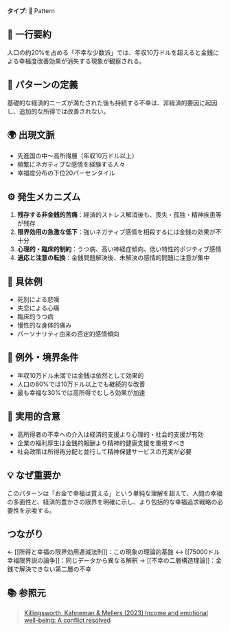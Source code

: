 **タイプ**: 🧩 Pattern

## 📝 一行要約
人口の約20%を占める「不幸な少数派」では、年収10万ドルを超えると金銭による幸福度改善効果が消失する現象が観察される。

## 🎯 パターンの定義
基礎的な経済的ニーズが満たされた後も持続する不幸は、非経済的要因に起因し、追加的な所得では改善されない。

## 🌍 出現文脈
- 先進国の中～高所得層（年収10万ドル以上）
- 頻繁にネガティブな感情を経験する人々
- 幸福度分布の下位20パーセンタイル

## ⚙️ 発生メカニズム
1. **残存する非金銭的苦痛**：経済的ストレス解消後も、喪失・孤独・精神疾患等が残存
2. **限界効用の急激な低下**：強いネガティブ感情を相殺するには金銭の効果が不十分
3. **心理的・臨床的制約**：うつ病、高い神経症傾向、低い特性的ポジティブ感情
4. **適応と注意の転換**：金銭問題解決後、未解決の感情的問題に注意が集中

## 📝 具体例
- 死別による悲嘆
- 失恋による心痛
- 臨床的うつ病
- 慢性的な身体的痛み
- パーソナリティ由来の否定的感情傾向

## 🚫 例外・境界条件
- 年収10万ドル未満では金銭は依然として効果的
- 人口の80%では10万ドル以上でも継続的な改善
- 最も幸福な30%では高所得でむしろ効果が加速

## 🎯 実用的含意
- 高所得者の不幸への介入は経済的支援より心理的・社会的支援が有効
- 企業の福利厚生は金銭的報酬より精神的健康支援を重視すべき
- 社会政策は所得再分配と並行して精神保健サービスの充実が必要

## 💡 なぜ重要か
このパターンは「お金で幸福は買える」という単純な理解を超えて、人間の幸福の多面性と、経済的豊かさの限界を明確に示し、より包括的な幸福追求戦略の必要性を示唆する。

## つながり

← [[所得と幸福の限界効用逓減法則]]：この現象の理論的基盤
↔ [[75000ドル幸福限界説の論争]]：同じデータから異なる解釈
→ [[不幸の二層構造理論]]：金銭で解決できない第二層の不幸

## 📚 参照元
> [Killingsworth, Kahneman & Mellers (2023) Income and emotional well-being: A conflict resolved](https://pmc.ncbi.nlm.nih.gov/articles/PMC10013834/)